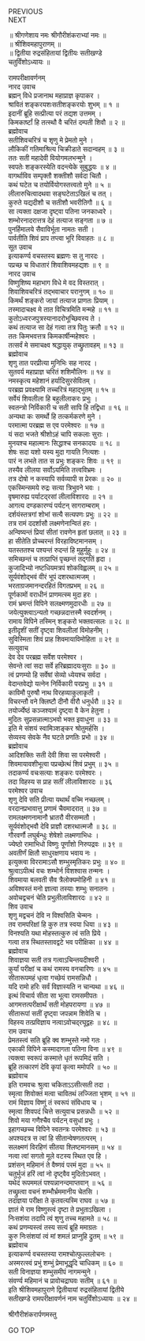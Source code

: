 PREVIOUS  
NEXT  
  
॥ श्रीगणेशाय नमः श्रीगौरीशंकराभ्यां नमः ॥  
॥ श्रीशिवमहापुराणम् ॥  
॥ द्वितीया रुद्रसंहितायां द्वितीयः सतीखण्डे  
चतुर्विंशोऽध्यायः ॥  
  
रामपरीक्षावर्णनम्  
नारद उवाच  
ब्रह्मन् विधे प्रजानाथ महाप्राज्ञ कृपाकर ।  
श्रावितं शङ्‌करयशःसतीशङ्‌करयोः शुभम् ॥ १ ॥  
इदानीं ब्रूहि सत्प्रीत्या परं तद्यश उत्तमम् ।  
किमकार्ष्टां हि तत्स्थौ वै चरितं दम्पती शिवौ ॥ २ ॥  
ब्रह्मोवाच  
सतीशिवचरित्रं च शृणु मे प्रेमतो मुने ।  
लौकिकीं गतिमाश्रित्य चिक्रीडाते सदान्वहम् ॥ ३ ॥  
ततः सती महादेवी वियोगमलभन्मुने ।  
स्वपतेः शङ्‌करस्येति वदन्त्येके सुबुद्धयः ॥ ४ ॥  
वागर्थाविव सम्पृक्तौ शक्तीशौ सर्वदा चितौ ।  
कथं घटेत च तयोर्वियोगस्तत्त्वतो मुने ॥ ५ ॥  
लीलारुचित्वादथवा सङ्‌घटेताऽखिलं च तत् ।  
कुरुते यद्यदीशौ च सतीशौ भवरीतिगौ ॥ ६ ॥  
सा त्यक्ता दक्षजा दृष्ट्वा पतिना जनकाध्वरे ।  
शम्भोरनादरात्तत्र देहं तत्याज सङ्‌गता ॥ ७ ॥  
पुनर्हिमालये सैवाविर्भूता नामतः सती ।  
पार्वतीति शिवं प्राप तप्त्वा भूरि विवाहतः ॥ ८ ॥  
सूत उवाच  
इत्याकर्ण्य वचस्तस्य ब्रह्मणः स तु नारदः ।  
पप्रच्छ च विधातारं शिवाशिवमहद्यशः ॥ ९ ॥  
नारद उवाच  
विष्णुशिष्य महाभाग विधे मे वद विस्तरात् ।  
शिवाशिवचरित्रं तद्‌भवाचार परानुगम् ॥ १० ॥  
किमर्थं शङ्‌करो जायां तत्याज प्राणतः प्रियाम् ।  
तस्मादाचक्ष्व मे तात विचित्रमिति मन्महे ॥ ११ ॥  
कुतोऽध्वरजपुत्रस्यानादरोभूच्छिवस्य ते ।  
कथं तत्याज सा देहं गत्वा तत्र पितुः क्रतौ ॥ १२ ॥  
ततः किमभवत्तत्र किमकार्षीन्महेश्वरः ।  
तत्सर्वं मे समाचक्ष्व श्रद्धायुक् तच्छ्रुतावहम् ॥ १३ ॥  
ब्रह्मोवाच  
शृणु तात परप्रीत्या मुनिभिः सह नारद ।  
सुतवर्य महाप्राज्ञ चरितं शशिमौलिनः ॥ १४ ॥  
नमस्कृत्य महेशानं हर्यादिसुरसेवितम् ।  
परब्रह्म प्रवक्ष्यामि तच्चरित्रं महाद्‌भुतम् ॥ १५ ॥  
सर्वेयं शिवलीला हि बहुलीलाकरः प्रभुः ।  
स्वतन्त्रो निर्विकारी च सती सापि हि तद्विधा ॥ १६ ॥  
अन्यथा कः समर्थो हि तत्कर्मकरणे मुने ।  
परमात्मा परब्रह्म स एव परमेश्वरः ॥ १७ ॥  
यं सदा भजते श्रीशोऽहं चापि सकलाः सुराः ।  
मुनयश्च महात्मानः सिद्धाश्च सनकादयः ॥ १८ ॥  
शेषः सदा यशो यस्य मुदा गायति नित्यशः ।  
पारं न लभते तात स प्रभुः शङ्‌करः शिवः ॥ १९ ॥  
तस्यैव लीलया सर्वोऽयमिति तत्त्वविभ्रमः ।  
तत्र दोषो न कस्यापि सर्वव्यापी स प्रेरकः ॥ २० ॥  
एकस्मिन्समये रुद्रः सत्या त्रिभुवने भवः ।  
वृषमारुह्य पर्याटद्‌रसां लीलाविशारदः ॥ २१ ॥  
आगत्य दण्डकारण्यं पर्यटन् सागराम्बराम् ।  
दर्शयंस्तत्रगां शोभां सत्यै सत्यपणः प्रभुः ॥ २२ ॥  
तत्र रामं ददर्शासौ लक्ष्मणेनान्वितं हरः ।  
अन्विष्यन्तं प्रियां सीतां रावणेन हृतां छलात् ॥ २३ ॥  
हा सीतेति प्रोच्चरन्तं विरहाविष्टमानसम् ।  
यतस्ततश्च पश्यन्तं रुदन्तं हि मुहुर्मुहुः ॥ २४ ॥  
समिच्छन्तं च तत्प्राप्तिं पृच्छन्तं तद्‌गतिं हृदा ।  
कुजादिभ्यो नष्टधियमत्रपं शोकविह्वलम् ॥ २५ ॥  
सूर्यवंशोद्‌भवं वीरं भूपं दशरथात्मजम् ।  
भरताग्रजमानन्दरहितं विगतप्रभम् ॥ २६ ॥  
पूर्णकामों वराधीनं प्राणमत्स्म मुदा हरः ।  
रामं भ्रमन्तं विपिने सलक्ष्मणमुदारधीः ॥ २७ ॥  
जयेत्युक्त्वाऽन्यतो गच्छन्नदात्तस्मै स्वदर्शनम् ।  
रामाय विपिने तस्मिन् शङ्‌करो भक्तवत्सलः ॥ २८ ॥  
इतीदृशीं सतीं दृष्ट्वा शिवलीलां विमोहनीम् ।  
सुविस्मिता शिवं प्राह शिवमायाविमोहिता ॥ २९ ॥  
सत्युवाच  
देव देव परब्रह्म सर्वेश परमेश्वर ।  
सेवन्ते त्वां सदा सर्वे हरिब्रह्मादयःसुराः ॥ ३० ॥  
त्वं प्रणम्यो हि सर्वेषां सेव्यो ध्येयश्च सर्वदा ।  
वेदान्तवेद्यो यत्नेन निर्विकारी परप्रभुः ॥ ३१ ॥  
काविमौ पुरुषौ नाथ विरहव्याकुलाकृती ।  
विचरन्तौ वने क्लिष्टौ दीनौ वीरौ धनुर्धरौ ॥ ३२ ॥  
तयोर्ज्येष्ठं कञ्जश्यामं दृष्ट्वा वै केन हेतुना ।  
मुदितः सुप्रसन्नात्माऽभवो भक्त इवाधुना ॥ ३३ ॥  
इति मे संशयं स्वामिञ्शङ्‌कर श्रोतुमर्हसि ।  
सेव्यस्य सेवके नैव घटते प्रणतिः प्रभो ॥ ३४ ॥  
ब्रह्मोवाच  
आदिशक्तिः सती देवी शिवा सा परमेश्वरी ।  
शिवमायावशीभूत्वा पप्रच्छेत्थं शिवं प्रभुम् ॥ ३५ ॥  
तदाकर्ण्य वचःसत्याः शङ्‌करः परमेश्वरः ।  
तदा विहस्य स प्राह सतीं लीलाविशारदः ॥ ३६  
परमेश्वर उवाच  
शृणु देवि सति प्रीत्या यथार्थं वच्मि नच्छलम् ।  
वरदानप्रभावात्तु प्रणामं चैवमादरात् ॥ ३७ ॥  
रामलक्ष्मणनामानौ भ्रातरौ वीरसम्मतौ ।  
सूर्यवंशोद्‌भवौ देवि प्राज्ञौ दशरथात्मजौ ॥ ३८ ॥  
गौरवर्णौ लघुर्बन्धुः शेषेशो लक्ष्मणाभिधः ।  
ज्येष्ठो रामाभिधो विष्णुः पूर्णांशो निरुपद्रवः ॥ ३९ ॥  
अवतीर्णं क्षितौ साधुरक्षणाय भवाय नः ।  
इत्युक्त्वा विररामाऽसौ शम्भुस्मृतिकरः प्रभुः ॥ ४० ॥  
श्रुत्वाऽपीत्थं वचः शम्भोर्न विशश्वास तन्मनः ।  
शिवमाया बलवती सैव त्रैलोक्यमोहिनी ॥ ४१ ॥  
अविश्वस्तं मनो ज्ञात्वा तस्याः शम्भुः सनातनः ।  
अवोचद्वचनं चेति प्रभुलीलाविशारदः ॥ ४२ ॥  
शिव उवाच  
शृणु मद्वचनं देवि न विश्वसिति चेन्मनः ।  
तव रामपरिक्षां हि कुरु तत्र स्वया धिया ॥ ४३ ॥  
विनश्यति यथा मोहस्तत्कुरु त्वं सति प्रिये ।  
गत्वा तत्र स्थितस्तावद्वटे भव परीक्षिका ॥ ४४ ॥  
ब्रह्मोवाच  
शिवाज्ञया सती तत्र गत्वाऽचिन्तयदीश्वरी ।  
कुर्यां परीक्षां च कथं रामस्य वनचारिणः ॥ ४५ ॥  
सीतारूपमहं धृत्वा गच्छेयं रामसन्निधौ ।  
यदि रामो हरिः सर्वं विज्ञास्यति न चान्यथा ॥ ४६ ॥  
इत्थं विचार्य सीता सा भूत्वा रामसमीपतः ।  
आगमत्तत्परीक्षार्थं सती मोहपरायणा ॥ ४७ ॥  
सीतारूपां सतीं दृष्ट्वा जपन्नाम शिवेति च ।  
विहस्य तत्प्रविज्ञाय नत्वाऽवोचद्‌रघूद्वहः ॥ ४८ ॥  
राम उवाच  
प्रेमतस्त्वं सति ब्रूहि क्व शम्भुस्ते नमो गतः ।  
एकाकी विपिने कस्मादागता पतिना विना ॥ ४९ ॥  
त्यक्त्वा स्वरूपं कस्मात्ते धृतं रूपमिदं सति ।  
ब्रूहि तत्कारणं देवि कृपां कृत्वा ममोपरि ॥ ५० ॥  
ब्रह्मोवाच  
इति रामवचः श्रुत्वा चकिताऽऽसीत्सती तदा ।  
स्मृत्वा शिवोक्तं मत्वा चावितथं लज्जिता भृशम् ॥ ५१ ॥  
रामं विज्ञाय विष्णुं तं स्वरूपं संविधाय च ।  
स्मृत्वा शिवपदं चित्ते सत्युवाच प्रसन्नधीः ॥ ५२ ॥  
शिवो मया गणैश्चैव पर्यटन् वसुधां प्रभुः ।  
इहागच्छच्च विपिने स्वतन्त्रः परमेश्वरः ॥ ५३ ॥  
अपश्यदत्र स त्वां हि सीतान्वेषणतत्परम् ।  
सलक्ष्मणं विरहिणं सीतया श्लिष्टमानसम् ॥ ५४ ॥  
नत्वा त्वां सगतो मूले वटस्य स्थित एव हि ।  
प्रशंसन् महिमानं ते वैष्णवं परमं मुदा ॥ ५५ ॥  
चतुर्भुजं हरिं त्वां नो दृष्ट्वैव मुदितोऽभवत् ।  
यथेदं रूपममलं पश्यन्नानन्दमाप्तवान् ॥ ५६ ॥  
तच्छ्रुत्वा वचनं शम्भौर्भ्रममानीय चेतसि ।  
तदाज्ञया परीक्षा ते कृतवत्यस्मि राघव ॥ ५७ ॥  
ज्ञातं मे राम विष्णुस्त्वं दृष्टा ते प्रभुताऽखिला ।  
निःसशंया तदापि त्वं शृणु तच्च महामते ॥ ५८ ॥  
कथं प्रणम्यस्त्वं तस्य सत्यं ब्रूहि ममाग्रतः ।  
कुरु निःसंशयां त्वं मां शमलं प्राप्नुहि द्रुतम् ॥ ५९ ॥  
ब्रह्मोवाच  
इत्याकर्ण्य वचस्तस्या रामश्चोत्फुल्ललोचनः ।  
अस्मरत्स्वं प्रभुं शम्भुं प्रेमाभूद्धृदि चाधिकम् ॥ ६० ॥  
सती विनाज्ञया शम्भुसमीपं नागमन्मुने ।  
संवर्ण्य महिमानं च प्रावोचद्राघवः सतीम् ॥ ६१ ॥  
इति श्रीशिवमहापुराणे द्वितीयायां रुद्रसंहितायां द्वितीये  
सतीखण्डे रामपरीक्षावर्णनं नाम चतुर्विंशोऽध्यायः ॥ २४ ॥  
  
  
श्रीगौरीशंकरार्पणमस्तु  
  
GO TOP
